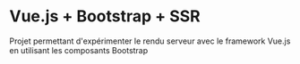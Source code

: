 # Vue.js + Bootstrap + SSR

Projet permettant d'expérimenter le rendu serveur avec le framework Vue.js en utilisant les composants Bootstrap


